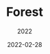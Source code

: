 ---
title: Forest
date: 2022-02-28
subtitle: 2022
link: https://example.com/
image: ./forest.jpg
description: |
   High draw distance. 
---